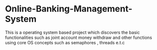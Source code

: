 # Online-Banking-Management-System
This is a operating system based project which discovers the basic functionalities such as joint account money withdraw and other functions using core OS concepts such as semaphores , threads e.t.c 
